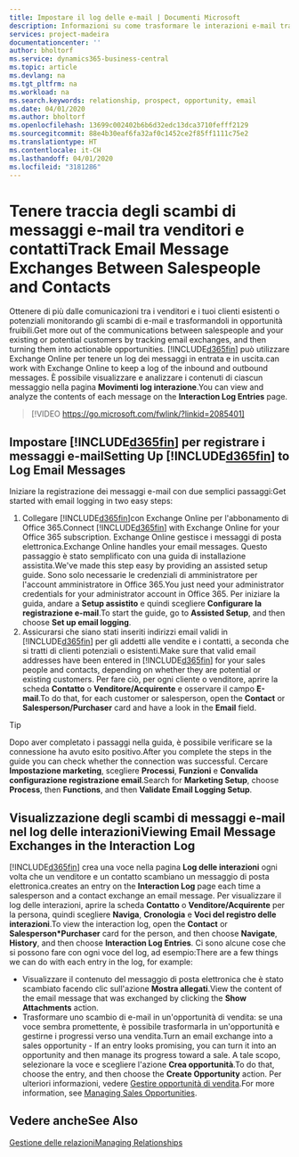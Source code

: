 ```yaml
---
title: Impostare il log delle e-mail | Documenti Microsoft
description: Informazioni su come trasformare le interazioni e-mail tra venditori e clienti in reali opportunità di vendita.
services: project-madeira
documentationcenter: ''
author: bholtorf
ms.service: dynamics365-business-central
ms.topic: article
ms.devlang: na
ms.tgt_pltfrm: na
ms.workload: na
ms.search.keywords: relationship, prospect, opportunity, email
ms.date: 04/01/2020
ms.author: bholtorf
ms.openlocfilehash: 13699c002402b6b6d32edc13dca3710fefff2129
ms.sourcegitcommit: 88e4b30eaf6fa32af0c1452ce2f85ff1111c75e2
ms.translationtype: HT
ms.contentlocale: it-CH
ms.lasthandoff: 04/01/2020
ms.locfileid: "3181286"
---
```

# <a name="track-email-message-exchanges-between-salespeople-and-contacts"></a><span data-ttu-id="eb8d9-103">Tenere traccia degli scambi di messaggi e-mail tra venditori e contatti</span><span class="sxs-lookup"><span data-stu-id="eb8d9-103">Track Email Message Exchanges Between Salespeople and Contacts</span></span>
<span data-ttu-id="eb8d9-104">Ottenere di più dalle comunicazioni tra i venditori e i tuoi clienti esistenti o potenziali monitorando gli scambi di e-mail e trasformandoli in opportunità fruibili.</span><span class="sxs-lookup"><span data-stu-id="eb8d9-104">Get more out of the communications between salespeople and your existing or potential customers by tracking email exchanges, and then turning them into actionable opportunities.</span></span> [!INCLUDE[d365fin](includes/d365fin_md.md)] <span data-ttu-id="eb8d9-105">può utilizzare Exchange Online per tenere un log dei messaggi in entrata e in uscita.</span><span class="sxs-lookup"><span data-stu-id="eb8d9-105">can work with Exchange Online to keep a log of the inbound and outbound messages.</span></span> <span data-ttu-id="eb8d9-106">È possibile visualizzare e analizzare i contenuti di ciascun messaggio nella pagina **Movimenti log interazione**.</span><span class="sxs-lookup"><span data-stu-id="eb8d9-106">You can view and analyze the contents of each message on the **Interaction Log Entries** page.</span></span>

> [!VIDEO https://go.microsoft.com/fwlink/?linkid=2085401]

## <a name="setting-up-d365fin-to-log-email-messages"></a><span data-ttu-id="eb8d9-107">Impostare [!INCLUDE[d365fin](includes/d365fin_md.md)] per registrare i messaggi e-mail</span><span class="sxs-lookup"><span data-stu-id="eb8d9-107">Setting Up [!INCLUDE[d365fin](includes/d365fin_md.md)] to Log Email Messages</span></span>
<span data-ttu-id="eb8d9-108">Iniziare la registrazione dei messaggi e-mail con due semplici passaggi:</span><span class="sxs-lookup"><span data-stu-id="eb8d9-108">Get started with email logging in two easy steps:</span></span>

1. <span data-ttu-id="eb8d9-109">Collegare [!INCLUDE[d365fin](includes/d365fin_md.md)]con Exchange Online per l'abbonamento di Office 365.</span><span class="sxs-lookup"><span data-stu-id="eb8d9-109">Connect [!INCLUDE[d365fin](includes/d365fin_md.md)] with Exchange Online for your Office 365 subscription.</span></span> <span data-ttu-id="eb8d9-110">Exchange Online gestisce i messaggi di posta elettronica.</span><span class="sxs-lookup"><span data-stu-id="eb8d9-110">Exchange Online handles your email messages.</span></span> <span data-ttu-id="eb8d9-111">Questo passaggio è stato semplificato con una guida di installazione assistita.</span><span class="sxs-lookup"><span data-stu-id="eb8d9-111">We've made this step easy by providing an assisted setup guide.</span></span> <span data-ttu-id="eb8d9-112">Sono solo necessarie le credenziali di amministratore per l'account amministratore in Office 365.</span><span class="sxs-lookup"><span data-stu-id="eb8d9-112">You just need your administrator credentials for your administrator account in Office 365.</span></span> <span data-ttu-id="eb8d9-113">Per iniziare la guida, andare a **Setup assistito** e quindi scegliere **Configurare la registrazione e-mail**.</span><span class="sxs-lookup"><span data-stu-id="eb8d9-113">To start the guide, go to **Assisted Setup**, and then choose **Set up email logging**.</span></span> 
2. <span data-ttu-id="eb8d9-114">Assicurarsi che siano stati inseriti indirizzi email validi in [!INCLUDE[d365fin](includes/d365fin_md.md)] per gli addetti alle vendite e i contatti, a seconda che si tratti di clienti potenziali o esistenti.</span><span class="sxs-lookup"><span data-stu-id="eb8d9-114">Make sure that valid email addresses have been entered in [!INCLUDE[d365fin](includes/d365fin_md.md)] for your sales people and contacts, depending on whether they are potential or existing customers.</span></span> <span data-ttu-id="eb8d9-115">Per fare ciò, per ogni cliente o venditore, aprire la scheda **Contatto** o **Venditore/Acquirente** e osservare il campo **E-mail**.</span><span class="sxs-lookup"><span data-stu-id="eb8d9-115">To do that, for each customer or salesperson, open the **Contact** or **Salesperson/Purchaser** card and have a look in the **Email** field.</span></span>

> [!Tip]
> <span data-ttu-id="eb8d9-116">Dopo aver completato i passaggi nella guida, è possibile verificare se la connessione ha avuto esito positivo.</span><span class="sxs-lookup"><span data-stu-id="eb8d9-116">After you complete the steps in the guide you can check whether the connection was successful.</span></span> <span data-ttu-id="eb8d9-117">Cercare **Impostazione marketing**, scegliere **Processi**, **Funzioni** e **Convalida configurazione registrazione email**.</span><span class="sxs-lookup"><span data-stu-id="eb8d9-117">Search for **Marketing Setup**, choose **Process**, then **Functions**, and then **Validate Email Logging Setup**.</span></span>

## <a name="viewing-email-message-exchanges-in-the-interaction-log"></a><span data-ttu-id="eb8d9-118">Visualizzazione degli scambi di messaggi e-mail nel log delle interazioni</span><span class="sxs-lookup"><span data-stu-id="eb8d9-118">Viewing Email Message Exchanges in the Interaction Log</span></span>
[!INCLUDE[d365fin](includes/d365fin_md.md)] <span data-ttu-id="eb8d9-119">crea una voce nella pagina **Log delle interazioni** ogni volta che un venditore e un contatto scambiano un messaggio di posta elettronica.</span><span class="sxs-lookup"><span data-stu-id="eb8d9-119">creates an entry on the **Interaction Log** page each time a salesperson and a contact exchange an email message.</span></span> <span data-ttu-id="eb8d9-120">Per visualizzare il log delle interazioni, aprire la scheda **Contatto** o **Venditore/Acquirente** per la persona, quindi scegliere **Naviga**, **Cronologia** e **Voci del registro delle interazioni**.</span><span class="sxs-lookup"><span data-stu-id="eb8d9-120">To view the interaction log, open the **Contact** or **Salesperson\*Purchaser** card for the person, and then choose **Navigate**, **History**, and then choose **Interaction Log Entries**.</span></span> <span data-ttu-id="eb8d9-121">Ci sono alcune cose che si possono fare con ogni voce del log, ad esempio:</span><span class="sxs-lookup"><span data-stu-id="eb8d9-121">There are a few things we can do with each entry in the log, for example:</span></span>

* <span data-ttu-id="eb8d9-122">Visualizzare il contenuto del messaggio di posta elettronica che è stato scambiato facendo clic sull'azione **Mostra allegati**.</span><span class="sxs-lookup"><span data-stu-id="eb8d9-122">View the content of the email message that was exchanged by clicking the **Show Attachments** action.</span></span>
* <span data-ttu-id="eb8d9-123">Trasformare uno scambio di e-mail in un'opportunità di vendita: se una voce sembra promettente, è possibile trasformarla in un'opportunità e gestirne i progressi verso una vendita.</span><span class="sxs-lookup"><span data-stu-id="eb8d9-123">Turn an email exchange into a sales opportunity - If an entry looks promising, you can turn it into an opportunity and then manage its progress toward a sale.</span></span> <span data-ttu-id="eb8d9-124">A tale scopo, selezionare la voce e scegliere l'azione **Crea opportunità**.</span><span class="sxs-lookup"><span data-stu-id="eb8d9-124">To do that, choose the entry, and then choose the **Create Opportunity** action.</span></span> <span data-ttu-id="eb8d9-125">Per ulteriori informazioni, vedere [Gestire opportunità di vendita](marketing-manage-sales-opportunities.md).</span><span class="sxs-lookup"><span data-stu-id="eb8d9-125">For more information, see [Managing Sales Opportunities](marketing-manage-sales-opportunities.md).</span></span>

## <a name="see-also"></a><span data-ttu-id="eb8d9-126">Vedere anche</span><span class="sxs-lookup"><span data-stu-id="eb8d9-126">See Also</span></span>
[<span data-ttu-id="eb8d9-127">Gestione delle relazioni</span><span class="sxs-lookup"><span data-stu-id="eb8d9-127">Managing Relationships</span></span>](marketing-relationship-management.md)

